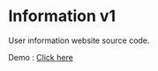 # Information v1
User information website source code.

Demo : [Click here](https://tokovn.com/demo/info_v1/)
